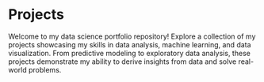 # Projects
Welcome to my data science portfolio repository! Explore a collection of my projects showcasing my skills in data analysis, machine learning, and data visualization. From predictive modeling to exploratory data analysis, these projects demonstrate my ability to derive insights from data and solve real-world problems. 
